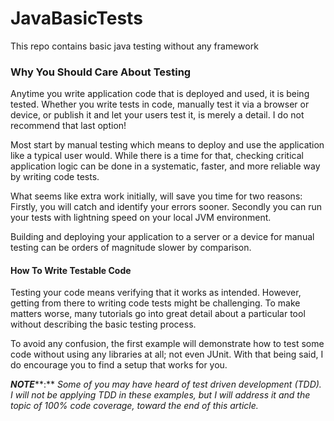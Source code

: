 # JavaBasicTests
This repo contains basic java testing without any framework

### Why You Should Care About Testing


Anytime you write application code that is deployed and used, it is being tested. Whether you write tests in code, manually test it via a browser or device, or publish it and let your users test it, is merely a detail. I do not recommend that last option!

Most start by manual testing which means to deploy and use the application like a typical user would. While there is a time for that, checking critical application logic can be done in a systematic, faster, and more reliable way by writing code tests.

What seems like extra work initially, will save you time for two reasons: Firstly, you will catch and identify your errors sooner. Secondly you can run your tests with lightning speed on your local JVM environment.

Building and deploying your application to a server or a device for manual testing can be orders of magnitude slower by comparison.

#### How To Write Testable Code


Testing your code means verifying that it works as intended. However, getting from there to writing code tests might be challenging. To make matters worse, many tutorials go into great detail about a particular tool without describing the basic testing process.

To avoid any confusion, the first example will demonstrate how to test some code without using any libraries at all; not even JUnit. With that being said, I do encourage you to find a setup that works for you.

***NOTE*****:** *Some of you may have heard of test driven development (TDD). I will not be applying TDD in these examples, but I will address it and the topic of 100% code coverage, toward the end of this article.*
